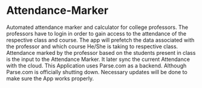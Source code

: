 # Attendance-Marker
Automated attendance marker and calculator for college professors.
The professors have to login in order to gain access to the attendance of the respective class and course. The app will prefetch the data associated with the professor and which course He/She is taking to respective class.
Attendance marked by the professor based on the students present in class is the input to the Attendance Marker. It later sync the current Attendance with the cloud.
This Application uses Parse.com as a backend. Although Parse.com is officially shutting down. Necessary updates will be done to make sure the App works properly.

